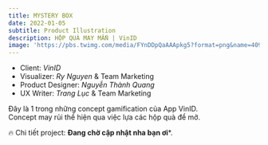 ```yaml
---
title: MYSTERY BOX
date: 2022-01-05
subtitle: Product Illustration
description: HỘP QUÀ MAY MẮN | VinID
image: 'https://pbs.twimg.com/media/FYnDDpQaAAApkg5?format=png&name=4096x4096'
---
```


<!-- <div class="gallery-box">
  <div class="gallery">
    <img src="https://64.media.tumblr.com/f1983424df22a5968ea3c582d181e308/f12ae9ed481dd2b6-4d/s640x960/7231397e7ae586017ff467b74881818596302901.jpg" alt="Project">
    <img src="https://64.media.tumblr.com/f1983424df22a5968ea3c582d181e308/f12ae9ed481dd2b6-4d/s640x960/7231397e7ae586017ff467b74881818596302901.jpg" alt="Project">
    <img src="https://64.media.tumblr.com/f1983424df22a5968ea3c582d181e308/f12ae9ed481dd2b6-4d/s640x960/7231397e7ae586017ff467b74881818596302901.jpg" alt="Project">
  </div>
  <em>Projects / <a href="https://unsplash.com/" target="_blank">Unsplash</a></em>
</div> -->

- Client: *VinID* <BR>
- Visualizer: *Ry Nguyen* & Team Marketing <BR>
- Product Designer: *Nguyễn Thành Quang*<BR>
- UX Writer: *Trang Lục* & Team Marketing

Đây là 1 trong những concept gamification của App VinID.<br>
Concept may rủi thể hiện qua việc lựa các hộp quà để mở.<br>


🔥 Chi tiết project: **Đang chờ cập nhật nha bạn ơi***.